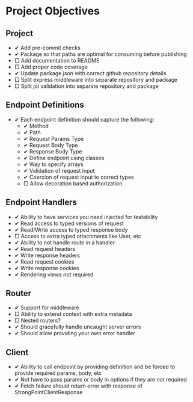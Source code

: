 # Project Objectives

## Project
- ✔ Add pre-commit checks
- ✔ Package so that paths are optimal for consuming before publishing
- □ Add documentation to README
- □ Add proper code coverage
- ✔ Update package.json with correct github repository details
- □ Split express middleware into separate repository and package
- □ Split joi validation into separate repository and package

## Endpoint Definitions
- ✔ Each endpoint definition should capture the following:
  - ✔ Method
  - ✔ Path
  - ✔ Request Params Type
  - ✔ Request Body Type
  - ✔ Response Body Type
  - ✔ Define endpoint using classes
  - ✔ Way to specify arrays
  - ✔ Validation of request input
  - ✔ Coercion of request input to correct types
  - □ Allow decoration based authorization

## Endpoint Handlers
- ✔ Ability to have services you need injected for testability
- ✔ Read access to typed versions of request
- ✔ Read/Write access to typed response body
- □ Access to extra typed attachments like User, etc
- ✔ Ability to not handle route in a handler
- ✔ Read request headers
- ✔ Write response headers
- ✔ Read request cookies
- ✔ Write response cookies
- ✔ Rendering views not required

## Router
- ✔ Support for middleware
- □ Ability to extend context with extra metadata
- □ Nested routers?
- ✔ Should gracefully handle uncaught server errors
- ✔ Should allow providing your own error handler

## Client
- ✔ Ability to call endpoint by providing definition and be forced to provide required params, body, etc
- ✔ Not have to pass params or body in options if they are not required
- ✔ Fetch failure should return error with response of StrongPointClientResponse
